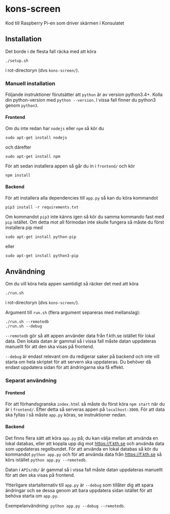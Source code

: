 # kons-screen
Kod till Raspberry Pi-en som driver skärmen i Konsulatet

## Installation
Det borde i de flesta fall räcka med att köra

    ./setup.sh

i rot-directoryn (dvs `kons-screen/`).

### Manuell installation
Följande instruktioner förutsätter att `python` är av version python3.4+.
Kolla din python-version med `python --version`. I vissa fall finner du python3 genom `python3`.
#### Frontend
Om du inte redan har `nodejs` eller `npm` så kör du

    sudo apt-get install nodejs

och därefter

    sudo apt-get install npm

För att sedan installera appen så går du in i `frontend/` och kör

    npm install

#### Backend
För att installera alla dependencies till `app.py` så kan du köra kommandot

    pip3 install -r requirements.txt

Om kommandot `pip3` inte känns igen så kör du samma kommando fast med `pip` istället.
Om detta mot all förmodan inte skulle fungera så måste du först installera pip med

    sudo apt-get install python-pip

eller

    sudo apt-get install python3-pip

## Användning
Om du vill köra hela appen samtidigt så räcker det med att köra

    ./run.sh

i rot-directoryn (dvs `kons-screen/`).

Argument till `run.sh` (flera argument separeras med mellanslag):

    ./run.sh --remotedb
    ./run.sh --debug
`--remotedb` gör så att appen använder data från f.kth.se istället för lokal data.
Den lokala datan är gammal så i vissa fall måste datan uppdateras manuellt för att den
ska visas på frontend.

`--debug` är endast relevant om du redigerar saker på backend och inte vill starta om hela
 skriptet för att servern ska uppdateras. Du behöver då endast uppdatera sidan för att ändringarna
 ska få effekt.
 
### Separat användning
#### Frontend
För att förhandsgranska `index.html` så måste du först köra `npm start` när du är i `frontend/`.
Efter detta så serveras appen på `localhost:3000`. För att data ska fyllas i så måste `app.py` köras,
se instruktioner nedan.

#### Backend
Det finns flera sätt att köra `app.py` på; du kan välja mellan att använda en lokal databas,
eller att koppla upp dig mot https://f.kth.se och använda data som uppdateras regelbundet.
För att använda en lokal databas så kör du kommandot `python app.py` och för att använda data
från https://f.kth.se så körs istället `python app.py --remotedb`.

Datan i `APIs/db/` är gammal
så i vissa fall måste datan uppdateras manuellt för att den ska visas på frontend.

Ytterligare startalternativ till `app.py` är `--debug` som tillåter dig att spara ändringar och se dessa
genom att bara uppdatera sidan istället för att behöva starta om `app.py`.

Exempelanvändning: `python app.py --debug --remotedb`.
